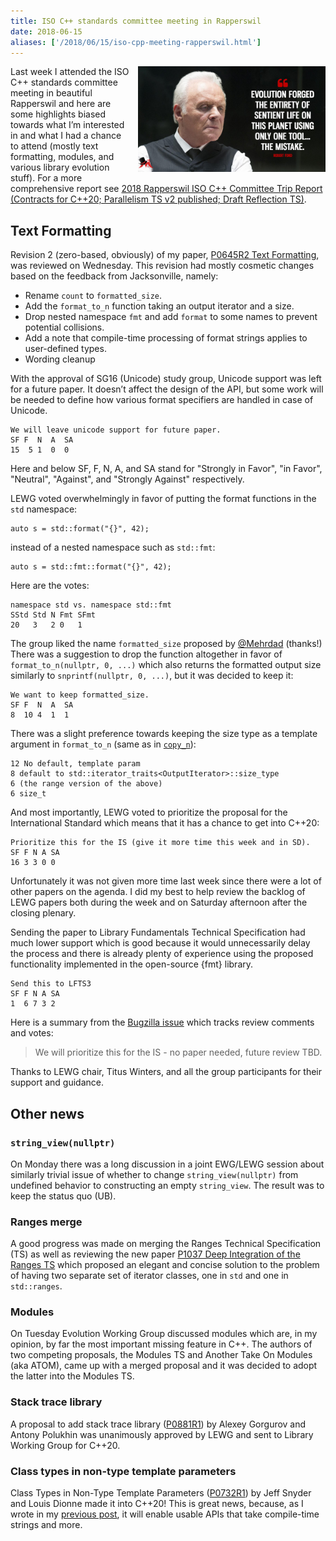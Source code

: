 ```yaml
---
title: ISO C++ standards committee meeting in Rapperswil
date: 2018-06-15
aliases: ['/2018/06/15/iso-cpp-meeting-rapperswil.html']
---
```


<div style="clear:right; float:right; margin-left:1em; margin-bottom:1em">
  <img src="/img/evolution.jpg" width="300"
       title="Hopefully C++ evolution process has more tools at its disposal">
</div>

Last week I attended the ISO C++ standards committee meeting in beautiful
Rapperswil and here are some highlights biased towards what I’m interested in
and what I had a chance to attend (mostly text formatting, modules, and various
library evolution stuff). For a more comprehensive report see [2018 Rapperswil
ISO C++ Committee Trip Report (Contracts for C++20; Parallelism TS v2 published;
Draft Reflection TS)](
https://www.reddit.com/r/cpp/comments/8prqzm/2018_rapperswil_iso_c_committee_trip_report/).

## Text Formatting

Revision 2 (zero-based, obviously) of my paper, [P0645R2 Text Formatting](
http://www.open-std.org/jtc1/sc22/wg21/docs/papers/2018/p0645r2.html), was
reviewed on Wednesday. This revision had mostly cosmetic changes based on the
feedback from Jacksonville, namely:

* Rename `count` to `formatted_size`.
* Add the `format_to_n` function taking an output iterator and a size.
* Drop nested namespace `fmt` and add `format` to some names to prevent potential
  collisions.
* Add a note that compile-time processing of format strings applies to
  user-defined types.
* Wording cleanup

With the approval of SG16 (Unicode) study group, Unicode support was left for a
future paper. It doesn’t affect the design of the API, but some work will be
needed to define how various format specifiers are handled in case of Unicode.

```
We will leave unicode support for future paper.
SF F  N  A  SA
15  5 1  0  0
```

Here and below SF, F, N, A, and SA stand for "Strongly in Favor", "in Favor",
"Neutral", "Against", and "Strongly Against" respectively.

LEWG voted overwhelmingly in favor of putting the format functions in the `std`
namespace:

```
auto s = std::format("{}", 42);
```

instead of a nested namespace such as `std::fmt`:

```
auto s = std::fmt::format("{}", 42);
``` 

Here are the votes:

```
namespace std vs. namespace std::fmt
SStd Std N Fmt SFmt
20   3   2 0   1
```

The group liked the name `formatted_size` proposed by [@Mehrdad](
https://twitter.com/mtux) (thanks!) There was a suggestion to drop the function
altogether in favor of `format_to_n(nullptr, 0, ...)` which also returns the
formatted output size similarly to `snprintf(nullptr, 0, ...)`, but it was
decided to keep it:

```
We want to keep formatted_size.
SF F  N  A  SA
8  10 4  1  1
```

There was a slight preference towards keeping the size type as a template
argument in `format_to_n` (same as in
[`copy_n`](https://en.cppreference.com/w/cpp/algorithm/copy_n)):

```
12 No default, template param
8 default to std::iterator_traits<OutputIterator>::size_type
6 (the range version of the above)
6 size_t
```

And most importantly, LEWG voted to prioritize the proposal for the International
Standard which means that it has a chance to get into C++20:

```
Prioritize this for the IS (give it more time this week and in SD).
SF F N A SA
16 3 3 0 0
```

Unfortunately it was not given more time last week since there were a lot of
other papers on the agenda. I did my best to help review the backlog of LEWG
papers both during the week and on Saturday afternoon after the closing plenary.

Sending the paper to Library Fundamentals Technical Specification had much lower
support which is good because it would unnecessarily delay the process and there
is already plenty of experience using the proposed functionality implemented in
the open-source {fmt} library.

```
Send this to LFTS3
SF F N A SA
1  6 7 3 2
```

Here is a summary from the [Bugzilla issue](
https://issues.isocpp.org/show_bug.cgi?id=322) which tracks review comments and
votes:

> We will prioritize this for the IS - no paper needed, future review TBD.

Thanks to LEWG chair, Titus Winters, and all the group participants for their
support and guidance.

## Other news

### `string_view(nullptr)`

On Monday there was a long discussion in a joint EWG/LEWG session about similarly
trivial issue of whether to change `string_view(nullptr)` from undefined behavior
to constructing an empty `string_view`. The result was to keep the status quo
(UB).

### Ranges merge

A good progress was made on merging the Ranges Technical Specification (TS) as
well as reviewing the new paper [P1037 Deep Integration of the Ranges
TS](http://www.open-std.org/jtc1/sc22/wg21/docs/papers/2018/p1037r0.pdf) which
proposed an elegant and concise solution to the problem of having two separate
set of iterator classes, one in `std` and one in `std::ranges`.

### Modules

On Tuesday Evolution Working Group discussed modules which are, in my opinion,
by far the most important missing feature in C++. The authors of two competing
proposals, the Modules TS and Another Take On Modules (aka ATOM), came up with
a merged proposal and it was decided to adopt the latter into the Modules TS.

### Stack trace library

A proposal to add stack trace library ([P0881R1](
http://www.open-std.org/jtc1/sc22/wg21/docs/papers/2018/p0881r1.html)) by Alexey
Gorgurov and Antony Polukhin was unanimously approved by LEWG and sent to Library
Working Group for C++20.

### Class types in non-type template parameters

Class Types in Non-Type Template Parameters ([P0732R1](
http://www.open-std.org/jtc1/sc22/wg21/docs/papers/2018/p0732r1.pdf)) by Jeff
Snyder and Louis Dionne made it into C++20! This is great news, because, as I
wrote in my [previous
post](http://www.zverovich.net/2018/03/17/text-formatting-jacksonville.html),
it will enable usable APIs that take compile-time strings and more.
